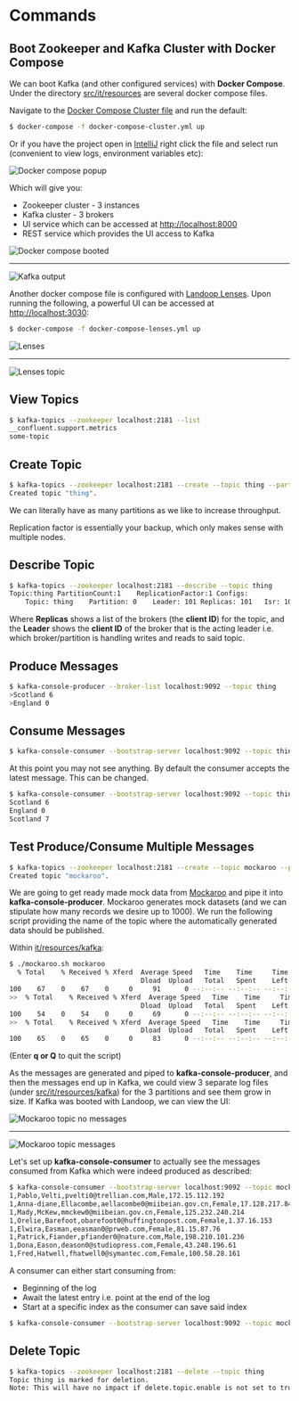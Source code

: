 # Commands

## Boot Zookeeper and Kafka Cluster with Docker Compose

We can boot Kafka (and other configured services) with **Docker Compose**. Under the directory [src/it/resources](src/it/resources) are several docker compose files.

Navigate to the [Docker Compose Cluster file](src/it/resources/docker-compose-cluster.yml) and run the default:

```bash
$ docker-compose -f docker-compose-cluster.yml up
```

Or if you have the project open in [IntelliJ](https://www.jetbrains.com/idea/) right click the file and select run (convenient to view logs, environment variables etc):

![Docker compose popup](images/docker-compose-popup.png)

Which will give you:

- Zookeeper cluster - 3 instances
- Kafka cluster - 3 brokers
- UI  service which can be accessed at [http://localhost:8000](http://localhost:8000)
- REST service which provides the UI access to Kafka

![Docker compose booted](images/docker-compose-booted.png)

---

![Kafka output](images/kafka-output.png)

Another docker compose file is configured with [Landoop Lenses](https://www.landoop.com/lenses-overview/). Upon running the following, a powerful UI can be accessed at [http://localhost:3030](http://localhost:3030):

```bash
$ docker-compose -f docker-compose-lenses.yml up
```

![Lenses](images/lenses.png)

---

![Lenses topic](images/lenses-topic.png)

## View Topics

```bash
$ kafka-topics --zookeeper localhost:2181 --list
__confluent.support.metrics
some-topic
```

## Create Topic

```bash
$ kafka-topics --zookeeper localhost:2181 --create --topic thing --partitions 1 --replication-factor 1
Created topic "thing".
```

We can literally have as many partitions as we like to increase throughput.

Replication factor is essentially your backup, which only makes sense with multiple nodes.

## Describe Topic

```bash
$ kafka-topics --zookeeper localhost:2181 --describe --topic thing
Topic:thing	PartitionCount:1	ReplicationFactor:1	Configs:
	Topic: thing	Partition: 0	Leader: 101	Replicas: 101	Isr: 101
```

Where **Replicas** shows a list of the brokers (the **client ID**) for the topic, and the **Leader** shows the **client ID** of the broker that is the acting leader i.e. which broker/partition is handling writes and reads to said topic.

## Produce Messages

```bash
$ kafka-console-producer --broker-list localhost:9092 --topic thing
>Scotland 6
>England 0
```

## Consume Messages

```bash
$ kafka-console-consumer --bootstrap-server localhost:9092 --topic thing
```

At this point you may not see anything. By default the consumer accepts the latest message. This can be changed.

```bash
$ kafka-console-consumer --bootstrap-server localhost:9092 --topic thing --from-beginning
Scotland 6
England 0
Scotland 7
```

## Test Produce/Consume Multiple Messages

```bash
$ kafka-topics --zookeeper localhost:2181 --create --topic mockaroo --partitions 3 --replication-factor 1
Created topic "mockaroo".
```

We are going to get ready made mock data from [Mockaroo](https://mockaroo.com) and pipe it into **kafka-console-producer**. Mockaroo generates mock datasets (and we can stipulate how many records we desire up to 1000). We run the following script providing the name of the topic where the automatically generated data should be published.

Within [it/resources/kafka](it/resources/kafka):

```bash
$ ./mockaroo.sh mockaroo
  % Total    % Received % Xferd  Average Speed   Time    Time     Time  Current
                                 Dload  Upload   Total   Spent    Left  Speed
100    67    0    67    0     0     91      0 --:--:-- --:--:-- --:--:--    91
>>  % Total    % Received % Xferd  Average Speed   Time    Time     Time  Current
                                 Dload  Upload   Total   Spent    Left  Speed
100    54    0    54    0     0     69      0 --:--:-- --:--:-- --:--:--    69
>>  % Total    % Received % Xferd  Average Speed   Time    Time     Time  Current
                                 Dload  Upload   Total   Spent    Left  Speed
100    65    0    65    0     0     83      0 --:--:-- --:--:-- --:--:--    83
```

(Enter **q or Q** to quit the script)

As the messages are generated and piped to **kafka-console-producer**, and then the messages end up in Kafka, we could view 3 separate log files (under [src/it/resources/kafka](src/it/resources/kafka)) for the 3 partitions and see them grow in size. If Kafka was booted with Landoop, we can view the UI:

![Mockaroo topic no messages](images/mockaroo-topic-no-messages.png)

---

![Mockaroo topic messages](images/mockaroo-topic-messages.png)

Let's set up **kafka-console-consumer** to actually see the messages consumed from Kafka which were indeed produced as described:

```bash
$ kafka-console-consumer --bootstrap-server localhost:9092 --topic mockaroo
1,Pablo,Velti,pvelti0@trellian.com,Male,172.15.112.192
1,Anna-diane,Ellacombe,aellacombe0@miibeian.gov.cn,Female,17.128.217.84
1,Mady,McKew,mmckew0@miibeian.gov.cn,Female,125.232.240.214
1,Orelie,Barefoot,obarefoot0@huffingtonpost.com,Female,1.37.16.153
1,Elwira,Easman,eeasman0@prweb.com,Female,81.15.87.76
1,Patrick,Fiander,pfiander0@nature.com,Male,198.210.101.236
1,Dona,Eason,deason0@studiopress.com,Female,43.248.196.61
1,Fred,Hatwell,fhatwell0@symantec.com,Female,100.58.28.161
```

A consumer can either start consuming from:

- Beginning of the log
- Await the latest entry i.e. point at the end of the log
- Start at a specific index as the consumer can save said index

```bash
$ kafka-console-consumer --bootstrap-server localhost:9092 --topic mockaroo --from-beginning
```

## Delete Topic

```bash
$ kafka-topics --zookeeper localhost:2181 --delete --topic thing
Topic thing is marked for deletion.
Note: This will have no impact if delete.topic.enable is not set to true.
```

